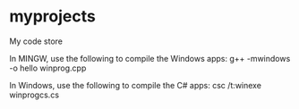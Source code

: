# myprojects
My code store

In MINGW, use the following to compile the Windows apps:
g++ -mwindows -o hello winprog.cpp

In Windows, use the following to compile the C# apps:
csc /t:winexe winprogcs.cs